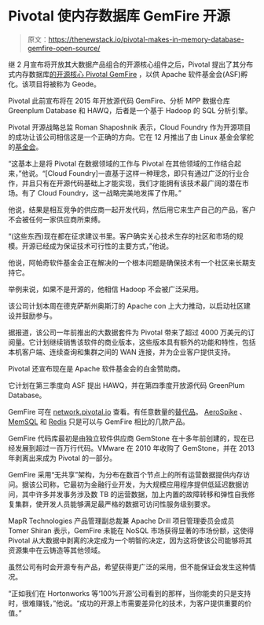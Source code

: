 # Pivotal 使内存数据库 GemFire 开源

> 原文：<https://thenewstack.io/pivotal-makes-in-memory-database-gemfire-open-source/>

继 2 月宣布将开放其大数据产品组合的开源核心组件之后，Pivotal 提出了其分布式内存数据库[的开源核心 Pivotal GemFire](http://pivotal.io/big-data/pivotal-gemfire) ，以供 Apache 软件基金会(ASF)孵化。该项目将被称为 Geode。

Pivotal 此前宣布将在 2015 年开放源代码 GemFire、分析 MPP 数据仓库 Greenplum Database 和 HAWQ，后者是一个基于 Hadoop 的 SQL 分析引擎。

Pivotal 开源战略总监 Roman Shaposhnik 表示，Cloud Foundry 作为开源项目的成功让该公司相信这是一个正确的方向。它在 12 月推出了由 Linux 基金会掌舵的[基金会](https://thenewstack.io/cloud-foundry-outsources-its-foundation-as-open-source-management-continues-to-evolve/)。

“这基本上是将 Pivotal 在数据领域的工作与 Pivotal 在其他领域的工作结合起来，”他说。“[Cloud Foundry]一直基于这样一种理念，即只有通过广泛的行业合作，并且只有在开源代码基础上才能实现，我们才能拥有该技术最广阔的潜在市场。有了 Cloud Foundry，这一战略完美地发挥了作用。”

他说，结果是相互竞争的供应商一起开发代码，然后用它来生产自己的产品，客户不会被任何一家供应商所束缚。

“(这些东西)现在都在征求建议书里。客户确实关心技术生存的社区和市场的规模。开源已经成为保证技术可行性的主要方式，”他说。

他说，阿帕奇软件基金会正在解决的一个根本问题是确保技术有一个社区来长期支持它。

举例来说，如果不是开源的，他相信 Hadoop 不会被广泛采用。

该公司计划本周在德克萨斯州奥斯汀的 Apache con 上大力推动，以启动社区建设并鼓励参与。

据报道，该公司一年前推出的大数据套件为 Pivotal 带来了超过 4000 万美元的订阅量。它计划继续销售该软件的商业版本，这些版本具有额外的功能和特性，包括本机客户端、连续查询和集群之间的 WAN 连接，并为企业客户提供支持。

Pivotal 还宣布现在是 Apache 软件基金会的白金赞助商。

它计划在第三季度向 ASF 提出 HAWQ，并在第四季度开放源代码 GreenPlum Database。

GemFire 可在 [network.pivotal.io](https://network.pivotal.io/) 查看。有任意数量的[替代品](https://www.linkedin.com/groups/Whats-best-in-memory-NOSQL-2085042.S.5807897775488126977)。 [AeroSpike](http://www.aerospike.com/) 、 [MemSQL](http://www.memsql.com/) 和 [Redis](http://redis.io/) 只是可以与 GemFire 相比的几款产品。

GemFire 代码库最初是由独立软件供应商 GemStone 在十多年前创建的，现在已经发展到超过一百万行代码。VMware 在 2010 年收购了 GemStone，并在 2013 年剥离出来成为 Pivotal 的一部分。

GemFire 采用“无共享”架构，为分布在数百个节点上的所有运营数据提供内存访问。据该公司称，它最初为金融行业开发，为大规模应用程序提供低延迟数据访问，其中许多并发事务涉及数 TB 的运营数据，加上内置的故障转移和弹性自我修复集群，使开发人员能够满足最严格的数据可访问性服务级别要求。

MapR Technologies 产品管理副总裁兼 Apache Drill 项目管理委员会成员 Tomer Shiran 表示，GemFire 未能在 NoSQL 市场获得显著的市场份额，这使得 Pivotal 从大数据中剥离的决定成为一个明智的决定，因为这将使该公司能够将其资源集中在云铸造等其他领域。

虽然公司有时会开源专有产品，希望获得更广泛的采用，但不能保证会发生这种情况。

“正如我们在 Hortonworks 等‘100%开源’公司看到的那样，当你能卖的只是支持时，很难赚钱，”他说。“成功的开源上市需要差异化的技术，为客户提供重要的价值。”

<svg xmlns:xlink="http://www.w3.org/1999/xlink" viewBox="0 0 68 31" version="1.1"><title>Group</title> <desc>Created with Sketch.</desc></svg>